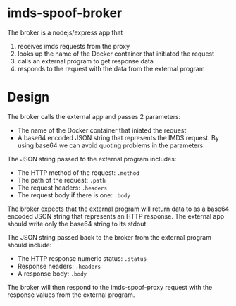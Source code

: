 # imds-spoof-broker

The broker is a nodejs/express app that

1. receives imds requests from the proxy
2. looks up the name of the Docker container that initiated the request
3. calls an external program to get response data
4. responds to the request with the data from the external program

# Design

The broker calls the external app and passes 2 parameters:

- The name of the Docker container that iniated the request
- A base64 encoded JSON string that represents the IMDS request. By using base64 we can avoid quoting problems in the parameters.

The JSON string passed to the external program includes:
- The HTTP method of the request: `.method`
- The path of the request: `.path`
- The request headers: `.headers`
- The request body if there is one: `.body`

The broker expects that the external program will return data to as a base64 encoded JSON string that represents an HTTP response. The external app should write only the base64 string to its stdout.

The JSON string passed back to the broker from the external program should include:
- The HTTP response numeric status: `.status`
- Response headers: `.headers`
- A response body: `.body`

The broker will then respond to the imds-spoof-proxy request with the response values from the external program.
